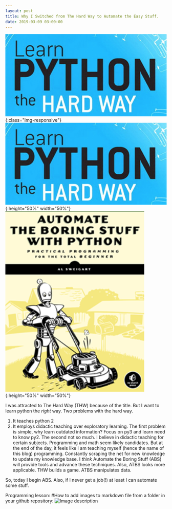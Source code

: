 ```yaml
--- 
layout: post
title: Why I Switched from The Hard Way to Automate the Easy Stuff. 
date: 2019-03-09 03:00:00
---
```

![](/images/thw.jpg){:class="img-responsive"}
![](/images/thw.jpg){:height="50%" width="50%"}
![](/images/abs.png){:height="50%" width="50%"}

I was attracted to The Hard Way (THW) because of the title. But I want to learn python the *right* way. Two problems with the hard way. 
  1. It teaches python 2 
  2. It employs didactic teaching over exploratory learning. 
The first problem is simple, why learn outdated information? Focus on py3 and learn need to know py2. The second not so much. I believe in didactic teaching for certain subjects. Programming and math seem likely candidates. But at the end of the day, it feels like I am teaching myself (hence the name of this blog) programming. Constantly scraping the net for new knowledge to update my knowledge base. I *think* Automate the Boring Stuff (ABS) will provide tools and advance these techniques. Also, ATBS looks more applicable. THW builds a game. ATBS manipulates data. 

 So, today I begin ABS. Also, if I never get a job(!) at least I can automate some stuff. 

Programming lesson:
#How to add images to markdown file from a folder in your github repository: ![Image description](/images/ImageName.jpg) 





